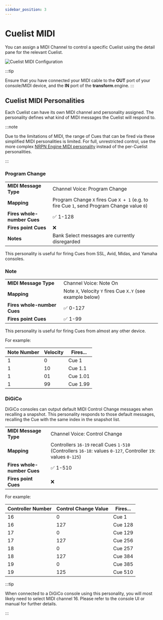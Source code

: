 ```yaml
---
sidebar_position: 3
---
```


# Cuelist MIDI

You can assign a MIDI Channel to control a specific Cuelist using the detail pane for the relevant Cuelist.

![Cuelist MIDI Configuration](@site/static/img/transformclient/v1.5/cuelists-nofilter.png)

:::tip

Ensure that you have connected your MIDI cable to the **OUT** port of your console/MIDI device, and the **IN** port of the **transform**.engine.
:::

## Cuelist MIDI Personalities

Each Cuelist can have its own MIDI channel and personality assigned. The personality defines what
kind of MIDI messages the Cuelist will respond to.

:::note

Due to the limitations of MIDI, the range of Cues that can be fired via these simplified MIDI
personalities is limited. For full, unrestricted control, use the more complex [NRPN Engine MIDI
personality](../system/midi-io.md) instead of the per-Cuelist personalities.

:::

### Program Change

|||
|-|-|
| **MIDI Message Type** | Channel Voice: Program Change |
| **Mapping** | Program Change `X` fires Cue `X + 1` (e.g. to fire Cue `1`, send Program Change value `0`) |
| **Fires whole-number Cues** | ✅ 1-128 |
| **Fires point Cues** | ❌ |
| **Notes** | Bank Select messages are currently disregarded |

This personality is useful for firing Cues from SSL, Avid, Midas, and Yamaha consoles.

### Note

|||
|-|-|
| **MIDI Message Type** | Channel Voice: Note On |
| **Mapping** | Note `X`, Velocity `Y` fires Cue `X.Y` (see example below) |
| **Fires whole-number Cues** | ✅ 0-127 |
| **Fires point Cues** | ✅ 1-99 |

This personality is useful for firing Cues from almost any other device.

For example:

| Note Number | Velocity | Fires... |
|-|-|-|
| 1 | 0 | Cue 1 |
| 1 | 10 | Cue 1.1 |
| 1 | 01 | Cue 1.01 |
| 1 | 99 | Cue 1.99 |

### DiGiCo

DiGiCo consoles can output default MIDI Control Change messages when recalling a snapshot. This
personality responds to those default messages, recalling the Cue with the same index in the
snapshot list.

|||
|-|-|
| **MIDI Message Type** | Channel Voice: Control Change |
| **Mapping** | Controllers `16-19` recall Cues `1-510` (Controllers `16-18`: values `0-127`, Controller `19`: values `0-125`) |
| **Fires whole-number Cues** | ✅ 1-510 |
| **Fires point Cues** | ❌ |

For example:

| Controller Number | Control Change Value | Fires... |
|-|-|-|
| 16 | 0 | Cue 1 |
| 16 | 127 | Cue 128 |
| 17 | 0 | Cue 129 |
| 17 | 127 | Cue 256 |
| 18 | 0 | Cue 257 |
| 18 | 127 | Cue 384 |
| 19 | 0 | Cue 385 |
| 19 | 125 | Cue 510 |

:::tip

When connected to a DiGiCo console using this personality, you will most likely need to select MIDI
channel 16. Please refer to the console UI or manual for further details.

:::
